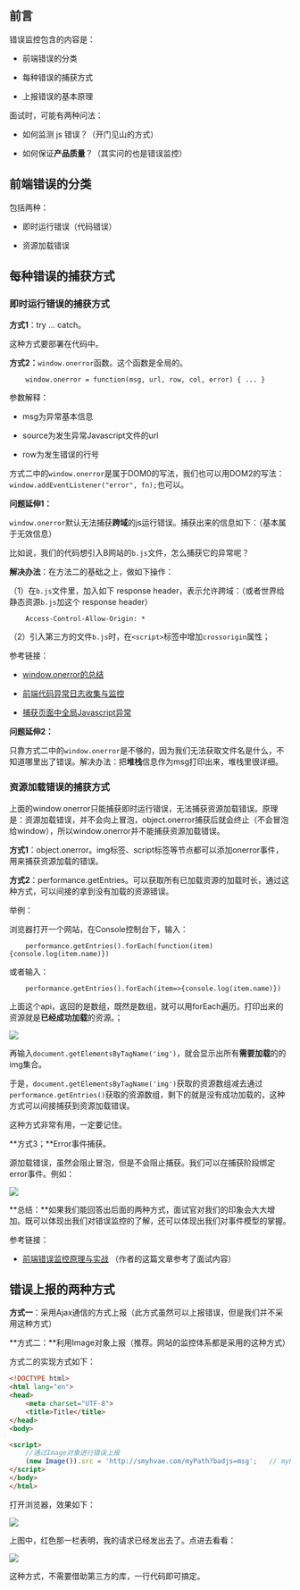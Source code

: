 

## 前言

错误监控包含的内容是：

- 前端错误的分类

- 每种错误的捕获方式

- 上报错误的基本原理


面试时，可能有两种问法：

- 如何监测 js 错误？（开门见山的方式）

- 如何保证**产品质量**？（其实问的也是错误监控）


## 前端错误的分类

包括两种：

- 即时运行错误（代码错误）

- 资源加载错误


## 每种错误的捕获方式


### 即时运行错误的捕获方式

**方式1**：try ... catch。

这种方式要部署在代码中。

**方式2：**`window.onerror`函数。这个函数是全局的。

```
	window.onerror = function(msg, url, row, col, error) { ... }
```

参数解释：

- msg为异常基本信息

- source为发生异常Javascript文件的url

- row为发生错误的行号

方式二中的`window.onerror`是属于DOM0的写法，我们也可以用DOM2的写法：`window.addEventListener("error", fn);`也可以。

**问题延伸1：**

`window.onerror`默认无法捕获**跨域**的js运行错误。捕获出来的信息如下：（基本属于无效信息）


比如说，我们的代码想引入B网站的`b.js`文件，怎么捕获它的异常呢？

**解决办法**：在方法二的基础之上，做如下操作：


（1）在`b.js`文件里，加入如下 response header，表示允许跨域：（或者世界给静态资源`b.js`加这个 response header）

```
	Access-Control-Allow-Origin: *
```

（2）引入第三方的文件`b.js`时，在`<script>`标签中增加`crossorigin`属性；

参考链接：

- [window.onerror的总结](https://www.jianshu.com/p/315ffe6797b8)

- [前端代码异常日志收集与监控](http://www.cnblogs.com/hustskyking/archive/2015/08/20/fe-monitor.html)

- [捕获页面中全局Javascript异常](https://foio.github.io/javascript-global-exceptions/)


**问题延伸2：**

只靠方式二中的`window.onerror`是不够的，因为我们无法获取文件名是什么，不知道哪里出了错误。解决办法：把**堆栈**信息作为msg打印出来，堆栈里很详细。



### 资源加载错误的捕获方式

上面的window.onerror只能捕获即时运行错误，无法捕获资源加载错误。原理是：资源加载错误，并不会向上冒泡，object.onerror捕获后就会终止（不会冒泡给window），所以window.onerror并不能捕获资源加载错误。


**方式1**：object.onerror。img标签、script标签等节点都可以添加onerror事件，用来捕获资源加载的错误。


**方式2**：performance.getEntries。可以获取所有已加载资源的加载时长，通过这种方式，可以间接的拿到没有加载的资源错误。

举例：

浏览器打开一个网站，在Console控制台下，输入：

```
	performance.getEntries().forEach(function(item){console.log(item.name)})
```

或者输入：

```
	performance.getEntries().forEach(item=>{console.log(item.name)})
```


上面这个api，返回的是数组，既然是数组，就可以用forEach遍历。打印出来的资源就是**已经成功加载**的资源。；

![](http://img.smyhvae.com/20180311_2030.png)

再输入`document.getElementsByTagName('img')`，就会显示出所有**需要加载**的的img集合。

于是，`document.getElementsByTagName('img')`获取的资源数组减去通过`performance.getEntries()`获取的资源数组，剩下的就是没有成功加载的，这种方式可以间接捕获到资源加载错误。

这种方式非常有用，一定要记住。




**方式3；**Error事件捕获。

源加载错误，虽然会阻止冒泡，但是不会阻止捕获。我们可以在捕获阶段绑定error事件。例如：

![](http://img.smyhvae.com/20180311_2040.png)



**总结：**如果我们能回答出后面的两种方式，面试官对我们的印象会大大增加。既可以体现出我们对错误监控的了解，还可以体现出我们对事件模型的掌握。


参考链接：

- [前端错误监控原理与实战](http://www.cnblogs.com/gaoning/p/7928497.html) （作者的这篇文章参考了面试内容）


## 错误上报的两种方式

**方式一**：采用Ajax通信的方式上报（此方式虽然可以上报错误，但是我们并不采用这种方式）


**方式二：**利用Image对象上报（推荐。网站的监控体系都是采用的这种方式）

方式二的实现方式如下：

```html
<!DOCTYPE html>
<html lang="en">
<head>
    <meta charset="UTF-8">
    <title>Title</title>
</head>
<body>

<script>
	//通过Image对象进行错误上报
    (new Image()).src = 'http://smyhvae.com/myPath?badjs=msg';   // myPath表示上报的路径（我要上报到哪里去）。后面的内容是自己加的参数。
</script>
</body>
</html>

```


打开浏览器，效果如下：

![](http://img.smyhvae.com/20180311_2055.png)

上图中，红色那一栏表明，我的请求已经发出去了。点进去看看：

![](http://img.smyhvae.com/20180311_2057.png)

这种方式，不需要借助第三方的库，一行代码即可搞定。







